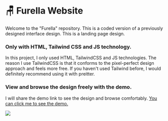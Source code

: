 <h1>🪑 Furella Website</h1>

<p>Welcome to the "Furella" repository. This is a coded version of a previously designed interface design. This is a landing page design.</p>
<h3>Only with HTML, Tailwind CSS and JS technology.</h3>
<p>In this project, I only used HTML, TailwindCSS and JS technologies. The reason I use TailwindCSS is that it conforms to the pixel-perfect design approach and feels more free. If you haven't used Tailwind before, I would definitely recommend using it with preitter.</p>

<h3>View and browse the design freely with the demo.</h3>
<p>I will share the demo link to see the design and browse comfortably. <a href="https://furella.vercel.app/" target="_blank">You can click me to see the demo.</a></p>

<img src="https://i.hizliresim.com/2fismom.png">
